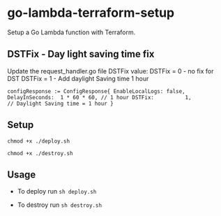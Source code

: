 # go-lambda-terraform-setup

Setup a Go Lambda function with Terraform.

## DSTFix - Day light saving time fix
Update the request_handler.go file DSTFix value:
DSTFix = 0 - no fix for DST
DSTFix = 1 - Add daylight Saving time 1 hour

`configResponse := ConfigResponse{
    EnableLocalLogs: false,
    DelayInSeconds:  1 * 60 * 60, // 1 hour
    DSTFix:          1,           // Daylight Saving time = 1 hour
}`


## Setup

`chmod +x ./deploy.sh`

`chmod +x ./destroy.sh`

## Usage

- To deploy run `sh deploy.sh`

- To destroy run `sh destroy.sh`
